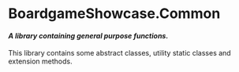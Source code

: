 ﻿# BoardgameShowcase.Common

#### _A library containing general purpose functions._

This library contains some abstract classes,
utility static classes
and extension methods.
